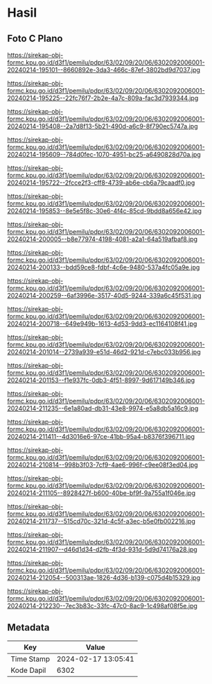 # Hasil

## Foto C Plano

https://sirekap-obj-formc.kpu.go.id/d3f1/pemilu/pdpr/63/02/09/20/06/6302092006001-20240214-195101--8660892e-3da3-466c-87ef-3802bd9d7037.jpg

https://sirekap-obj-formc.kpu.go.id/d3f1/pemilu/pdpr/63/02/09/20/06/6302092006001-20240214-195225--22fc76f7-2b2e-4a7c-809a-fac3d7939344.jpg

https://sirekap-obj-formc.kpu.go.id/d3f1/pemilu/pdpr/63/02/09/20/06/6302092006001-20240214-195408--2a7d8f13-5b21-490d-a6c9-8f790ec5747a.jpg

https://sirekap-obj-formc.kpu.go.id/d3f1/pemilu/pdpr/63/02/09/20/06/6302092006001-20240214-195609--784d0fec-1070-4951-bc25-a6490828d70a.jpg

https://sirekap-obj-formc.kpu.go.id/d3f1/pemilu/pdpr/63/02/09/20/06/6302092006001-20240214-195722--2fcce2f3-cff8-4739-ab6e-cb6a79caadf0.jpg

https://sirekap-obj-formc.kpu.go.id/d3f1/pemilu/pdpr/63/02/09/20/06/6302092006001-20240214-195853--8e5e5f8c-30e6-4f4c-85cd-9bdd8a656e42.jpg

https://sirekap-obj-formc.kpu.go.id/d3f1/pemilu/pdpr/63/02/09/20/06/6302092006001-20240214-200005--b8e77974-4198-4081-a2a1-64a519afbaf8.jpg

https://sirekap-obj-formc.kpu.go.id/d3f1/pemilu/pdpr/63/02/09/20/06/6302092006001-20240214-200133--bdd59ce8-fdbf-4c6e-9480-537a4fc05a9e.jpg

https://sirekap-obj-formc.kpu.go.id/d3f1/pemilu/pdpr/63/02/09/20/06/6302092006001-20240214-200259--6af3996e-3517-40d5-9244-339a6c45f531.jpg

https://sirekap-obj-formc.kpu.go.id/d3f1/pemilu/pdpr/63/02/09/20/06/6302092006001-20240214-200718--649e949b-1613-4d53-9dd3-ec1164108f41.jpg

https://sirekap-obj-formc.kpu.go.id/d3f1/pemilu/pdpr/63/02/09/20/06/6302092006001-20240214-201014--2739a939-e51d-46d2-921d-c7ebc033b956.jpg

https://sirekap-obj-formc.kpu.go.id/d3f1/pemilu/pdpr/63/02/09/20/06/6302092006001-20240214-201153--f1e937fc-0db3-4f51-8997-9d617149b346.jpg

https://sirekap-obj-formc.kpu.go.id/d3f1/pemilu/pdpr/63/02/09/20/06/6302092006001-20240214-211235--6e1a80ad-db31-43e8-9974-e5a8db5a16c9.jpg

https://sirekap-obj-formc.kpu.go.id/d3f1/pemilu/pdpr/63/02/09/20/06/6302092006001-20240214-211411--4d3016e6-97ce-41bb-95a4-b8376f396711.jpg

https://sirekap-obj-formc.kpu.go.id/d3f1/pemilu/pdpr/63/02/09/20/06/6302092006001-20240214-210814--998b3f03-7cf9-4ae6-996f-c9ee08f3ed04.jpg

https://sirekap-obj-formc.kpu.go.id/d3f1/pemilu/pdpr/63/02/09/20/06/6302092006001-20240214-211105--8928427f-b600-40be-bf9f-9a755a1f046e.jpg

https://sirekap-obj-formc.kpu.go.id/d3f1/pemilu/pdpr/63/02/09/20/06/6302092006001-20240214-211737--515cd70c-321d-4c5f-a3ec-b5e0fb002216.jpg

https://sirekap-obj-formc.kpu.go.id/d3f1/pemilu/pdpr/63/02/09/20/06/6302092006001-20240214-211907--d46d1d34-d2fb-4f3d-931d-5d9d74176a28.jpg

https://sirekap-obj-formc.kpu.go.id/d3f1/pemilu/pdpr/63/02/09/20/06/6302092006001-20240214-212054--500313ae-1826-4d36-b139-c075d4b15329.jpg

https://sirekap-obj-formc.kpu.go.id/d3f1/pemilu/pdpr/63/02/09/20/06/6302092006001-20240214-212230--7ec3b83c-33fc-47c0-8ac9-1c498af08f5e.jpg


## Metadata

| Key        | Value               |
| ---------- | ------------------- |
| Time Stamp | 2024-02-17 13:05:41 |
| Kode Dapil | 6302                |



